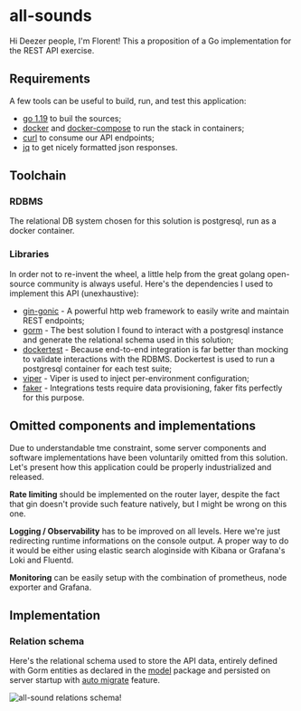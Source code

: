 # all-sounds
Hi Deezer people, I'm Florent! This a proposition of a Go implementation for the REST API exercise.

<!-- ----------------------------------------------------------------------------------------------- -->

## Requirements

A few tools can be useful to build, run, and test this application: 
- [go 1.19](https://go.dev/doc/install) to buil the sources;
- [docker](https://docs.docker.com/get-started/) and [docker-compose](https://docs.docker.com/compose/) to run the stack in containers;
- [curl](https://curl.se/docs/manpage.html) to consume our API endpoints;
- [jq](https://stedolan.github.io/jq/) to get nicely formatted json responses.

## Toolchain

### RDBMS

The relational DB system chosen for this solution is postgresql, run as a docker container.

### Libraries

In order not to re-invent the wheel, a little help from the great golang open-source community is always useful. Here's the dependencies I used to implement this API (unexhaustive):

- [gin-gonic](https://gin-gonic.com/docs/) - A powerful http web framework to easily write and maintain REST endpoints;
- [gorm](https://gorm.io/) - The best solution I found to interact with a postgresql instance and generate the relational schema used in this solution;
- [dockertest](https://github.com/ory/dockertest) - Because end-to-end integration is far better than mocking to validate interactions with the RDBMS. Dockertest is used to run a postgresql container for each test suite;
- [viper](github.com/spf13/viper) - Viper is used to inject per-environment configuration;
- [faker](https://github.com/bxcodec/faker) - Integrations tests require data provisioning, faker fits perfectly for this purpose.

## Omitted components and implementations

Due to understandable tme constraint, some server components and software implementations have been voluntarily omitted from this solution. Let's present how this application could be properly industrialized and released.

**Rate limiting** should be implemented on the router layer, despite the fact that gin doesn't provide such feature natively, but I might be wrong on this one.

**Logging / Observability** has to be improved on all levels. Here we're just redirecting runtime informations on the console output. A proper way to do it would be either using elastic search aloginside with Kibana or Grafana's Loki and Fluentd.

**Monitoring** can be easily setup with the combination of prometheus, node exporter and Grafana.

## Implementation

### Relation schema

Here's the relational schema used to store the API data, entirely defined with Gorm entities as declared in the [model](https://gorm.io/docs/migration.html#Auto-Migration) package and persisted on server startup with [auto migrate](https://gorm.io/docs/migration.html#Auto-Migration) feature.

![all-sound relations schema!](/assets/all-sounds.png "San Juan Mountains")